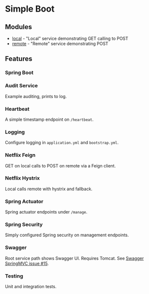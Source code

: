 # Simple Boot

## Modules

* [local](local/) - "Local" service demonstrating GET calling to POST
* [remote](remote/) - "Remote" service demonstrating POST

## Features

### Spring Boot

### Audit Service

Example auditing, prints to log.

### Heartbeat

A simple timestamp endpoint on `/heartbeat`.

### Logging

Configure logging in `application.yml` and `bootstrap.yml`.

### Netflix Feign

GET on local calls to POST on remote via a Feign client.

### Netflix Hystrix

Local calls remote with hystrix and fallback.

### Spring Actuator

Spring actuator endpoints under `/manage`.

### Spring Security

Simply configured Spring security on management endpoints.

### Swagger

Root service path shows Swagger UI.  Requires Tomcat.  See [Swagger SpringMVC
issue #15](https://github.com/adrianbk/swagger-springmvc-demo/issues/15).

### Testing

Unit and integration tests.
